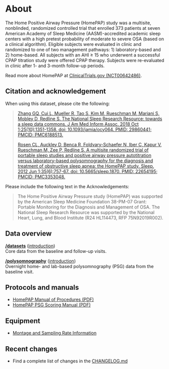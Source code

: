 # About

The Home Positive Airway Pressure (HomePAP) study was a multisite, nonblinded, randomized controlled trial that enrolled 373 patients at seven American Academy of Sleep Medicine (AASM)-accredited academic sleep centers with a high pretest probability of moderate to severe OSA (based on a clinical algorithm). Eligible subjects were evaluated in clinic and randomized to one of two management pathways: 1) laboratory-based and 2) home-based. All subjects with an AHI ≥ 15 who underwent a successful CPAP titration study were offered CPAP therapy. Subjects were re-evaluated in clinic after 1- and 3-month follow-up periods.

Read more about HomePAP at [ClinicalTrials.gov (NCT00642486)](https://clinicaltrials.gov/ct2/show/NCT00642486).

## Citation and acknowledgement

When using this dataset, please cite the following:

> [Zhang GQ, Cui L, Mueller R, Tao S, Kim M, Rueschman M, Mariani S, Mobley D, Redline S. The National Sleep Research Resource: towards a sleep data commons. J Am Med Inform Assoc. 2018 Oct 1;25(10):1351-1358. doi: 10.1093/jamia/ocy064. PMID: 29860441; PMCID: PMC6188513.](https://pubmed.ncbi.nlm.nih.gov/29860441/)
>
> [Rosen CL, Auckley D, Benca R, Foldvary-Schaefer N, Iber C, Kapur V, Rueschman M, Zee P, Redline S. A multisite randomized trial of portable sleep studies and positive airway pressure autotitration versus laboratory-based polysomnography for the diagnosis and treatment of obstructive sleep apnea: the HomePAP study. Sleep. 2012 Jun 1;35(6):757-67. doi: 10.5665/sleep.1870. PMID: 22654195; PMCID: PMC3353048.](https://pubmed.ncbi.nlm.nih.gov/22654195/)

Please include the following text in the Acknowledgements:

> The Home Positive Airway Pressure study (HomePAP) was supported by the American Sleep Medicine Foundation 38-PM-07 Grant: Portable Monitoring for the Diagnosis and Management of OSA. The National Sleep Research Resource was supported by the National Heart, Lung, and Blood Institute (R24 HL114473, RFP 75N92019R002).

## Data overview

**[/datasets](:files_path:/datasets)** ([introduction](:pages_path:/dataset-introduction.md)) <br/> Core data from the baseline and follow-up visits.

**[/polysomnography](:files_path:/polysomnography)** ([introduction](:pages_path:/polysomnography-introduction.md)) <br/> Overnight home- and lab-based polysomnography (PSG) data from the baseline visit.

## Protocols and manuals

- [HomePAP Manual of Procedures (PDF)](:files_path:/documentation?f=HomePAP_Manual_of_Procedures.pdf)
- [HomePAP PSG Scoring Manual (PDF)](:files_path:/documentation?f=HomePAP_PSG_Scoring_Manual.pdf)

## Equipment

- [Montage and Sampling Rate Information](:pages_path:/montage-and-sampling-rate-information.md)

## Recent changes

- Find a complete list of changes in the [CHANGELOG.md](:pages_path:/CHANGELOG.md)
